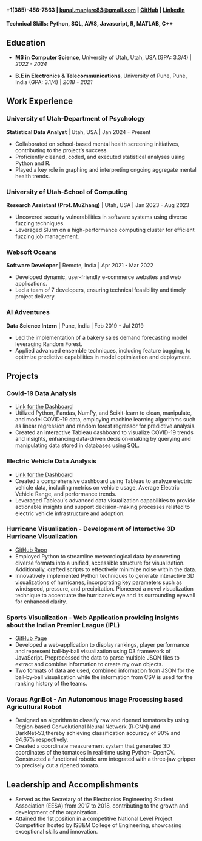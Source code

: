 
#### +1(385)-456-7863 | kunal.manjare83@gmail.com | [GitHub](https://github.com/kunal911) | [LinkedIn](https://linkedin.com/in/kunal-manjare)

#### Technical Skills: Python, SQL, AWS, Javascript, R, MATLAB, C++


## Education

- __MS in Computer Science__, University of Utah, Utah, USA (GPA: 3.3/4) | *2022 - 2024*

- __B.E in Electronics & Telecommunications__, University of Pune, Pune, India (GPA: 3.1/4) | *2018 - 2021*

 
## Work Experience

### University of Utah-Department of Psychology
__Statistical Data Analyst__ | Utah, USA | Jan 2024 - Present
- Collaborated on school-based mental health screening initiatives, contributing to the project’s success.
- Proficiently cleaned, coded, and executed statistical analyses using Python and R.
- Played a key role in graphing and interpreting ongoing aggregate mental health trends.

### University of Utah-School of Computing
__Research Assistant (Prof. MuZhang)__ | Utah, USA | Jan 2023 - Aug 2023
- Uncovered security vulnerabilities in software systems using diverse fuzzing techniques.
- Leveraged Slurm on a high-performance computing cluster for efficient fuzzing job management.

### Websoft Oceans
__Software Developer__ | Remote, India | Apr 2021 - Mar 2022
- Developed dynamic, user-friendly e-commerce websites and web applications.
- Led a team of 7 developers, ensuring technical feasibility and timely project delivery.

### AI Adventures
__Data Science Intern__ | Pune, India | Feb 2019 - Jul 2019
- Led the implementation of a bakery sales demand forecasting model leveraging Random Forest.
- Applied advanced ensemble techniques, including feature bagging, to optimize predictive capabilities in model optimization and deployment.

## Projects

### Covid-19 Data Analysis
- [Link for the Dashboard](https://public.tableau.com/app/profile/kunal.manjare/viz/Covid-19Analysis_17173816776180/Dashboard1)
- Utilized Python, Pandas, NumPy, and Scikit-learn to clean, manipulate, and model COVID-19 data, employing machine learning algorithms such as linear regression and random forest regressor for predictive analysis.
- Created an interactive Tableau dashboard to visualize COVID-19 trends and insights, enhancing data-driven decision-making by querying and manipulating data stored in databases using SQL.

### Electric Vehicle Data Analysis
- [Link for the Dashboard](https://public.tableau.com/app/profile/kunal.manjare/viz/ElectricVehicleDataAnalysis_17191734201230/Dashboard1?publish=yes)
- Created a comprehensive dashboard using Tableau to analyze electric vehicle data, including metrics on vehicle usage, Average Electric Vehicle Range, and performance trends.
- Leveraged Tableau's advanced data visualization capabilities to provide actionable insights and support decision-making processes related to electric vehicle infrastructure and adoption.

### Hurricane Visualization - Development of Interactive 3D Hurricane Visualization
- [GitHub Repo](https://github.com/kunal911/CS-6635-5635-Final-Project)
- Employed Python to streamline meteorological data by converting diverse formats into a unified, accessible structure for visualization.
 Additionally, crafted scripts to effectively minimize noise within the data.
- Innovatively implemented Python techniques to generate interactive 3D visualizations of hurricanes, incorporating key parameters such as windspeed, pressure, and precipitation. Pioneered a novel visualization technique to accentuate the hurricane’s eye and its surrounding eyewall for enhanced clarity.

### Sports Visualization - Web Application providing insights about the Indian Premier League (IPL)
- [GitHub Page](https://kunal911.github.io/Data-Visualization-Final-Project-/)
-  Developed a web‑application to display rankings, player performance and represent ball‑by‑ball visualization using D3 framework of JavaScript. Preprocessed the data to parse multiple JSON files to extract and combine information to create my own objects.
- Two formats of data are used, combined information from JSON for the ball‑by‑ball visualization while the information from CSV is used for the ranking history of the teams.

### Voraus AgriBot - An Autonomous Image Processing based Agricultural Robot
- Designed an algorithm to classify raw and ripened tomatoes by using Region‑based Convolutional Neural Network (R‑CNN) and DarkNet‑53,thereby achieving classification accuracy of 90% and 94.67% respectively.
-  Created a coordinate measurement system that generated 3D coordinates of the tomatoes in real‑time using Python‑ OpenCV. Constructed a functional robotic arm integrated with a three‑jaw gripper to precisely cut a ripened tomato.

## Leadership and Accomplishments
- Served as the Secretary of the Electronics Engineering Student Association (EESA) from 2017 to 2018, contributing to the growth and development of the organization.
- Attained the 1st position in a competitive National Level Project Competition hosted by ISB&M College of Engineering, showcasing exceptional skills and innovation.
